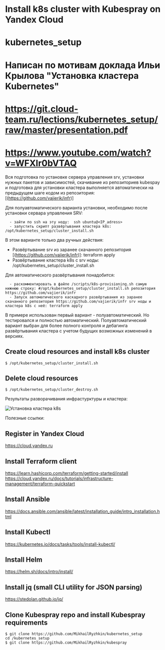 # Install k8s cluster with Kubespray on Yandex Cloud
# kubernetes_setup 

# Написан по мотивам доклада Ильи Крылова "Установка кластера Kubernetes"
# https://git.cloud-team.ru/lections/kubernetes_setup/raw/master/presentation.pdf
# https://www.youtube.com/watch?v=WFXlr0bVTAQ

Вся подготовка по установке сервера управления srv, установки нужных пакетов и зависимостей, скачивание из репозиториев kubespay
и подготовка для установки кластера выполняется автоматически на предыдущем шаге кодом из репозитория: 
[(https://github.com/vajierik/infr)]

Для полуавтоматического варианта установки, необходимо после установки сервара управления SRV:
```
  - зайти по ssh на эту ноду:  ssh ubuntu@<IP_adress>
  - запустить скрипт развёртывания кластера k8s: /opt/kubernetes_setup/cluster_install.sh
```
В этом варианте только два ручных действия:
  - Развёртывание srv из заранее скачанного репозитория [(https://github.com/vajierik/infr)]: terraform apply
  - Развёртывание кластера k8s с srv ноды: /opt/kubernetes_setup/cluster_install.sh

Для автоматического развёртывания понадобится:
```
  - раскомментировать в файле /scripts/k8s-provisioning.sh самую нижнюю строку: #/opt/kubernetes_setup/cluster_install.sh репозитория https://github.com/vajierik/infr
  - Запуск автоматического каскадного развёртывания из заранее скачанного репозитория https://github.com/vajierik/infr srv ноды и кластера k8s с неё: terraform apply
```

В примере использован первый вариант - полуавтоматический.
Но тестировался и полностью автоматический. 
Полуавтоматический вариант выбран для более полного контроля и дебагинга развёртывания кластера с учетом будущих возможных изменений в версиях.

## Create cloud resources and install k8s cluster
```
$ /opt/kubernetes_setup/cluster_install.sh
```

## Delete cloud resources
```
$ /opt/kubernetes_setup/cluster_destroy.sh
```

Результаты разворачивания инфрастурктуры и кластера:

![Установка кластера k8s](https://github.com/MikhailRyzhkin/kubernetes_setup/assets/69116076/f5398dfe-74e4-4614-b9b9-8670fac5c9de)


Полезные ссылки:

## Register in Yandex Cloud

https://cloud.yandex.ru

## Install Terraform client 

https://learn.hashicorp.com/terraform/getting-started/install
 https://cloud.yandex.ru/docs/tutorials/infrastructure-management/terraform-quickstart

## Install Ansible

https://docs.ansible.com/ansible/latest/installation_guide/intro_installation.html

## Install Kubectl

https://kubernetes.io/docs/tasks/tools/install-kubectl/

## Install Helm

https://helm.sh/docs/intro/install/

## Install jq (small CLI utility for JSON parsing)

https://stedolan.github.io/jq/

## Clone Kubespray repo and install Kubespray requirements
```
$ git clone https://github.com/MikhailRyzhkin/kubernetes_setup
cd /kubernetes_setup
$ git clone https://github.com/MikhailRyzhkin/kubespray
```
